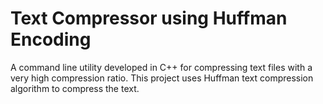 # Text Compressor using Huffman Encoding
A command line utility developed in C++ for compressing text files with a very high compression ratio.
This project uses Huffman text compression algorithm to compress the text.


